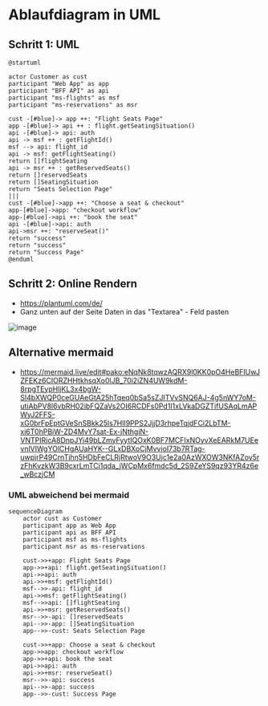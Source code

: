 # Ablaufdiagram in UML 


## Schritt 1: UML 
```
@startuml

actor Customer as cust
participant "Web App" as app
participant "BFF API" as api
participant "ms-flights" as msf
participant "ms-reservations" as msr

cust -[#blue]-> app ++: "Flight Seats Page"
app -[#blue]-> api ++ : flight.getSeatingSituation()
api -[#blue]-> api: auth
api -> msf ++ : getFlightId()
msf --> api: flight_id
api -> msf: getFlightSeating()
return []flightSeating
api -> msr ++ : getReservedSeats()
return []reservedSeats
return []SeatingSituation
return "Seats Selection Page"
|||
cust -[#blue]->app ++: "Choose a seat & checkout"
app-[#blue]->app: "checkout workflow"
app-[#blue]->api ++: "book the seat"
api -[#blue]->api: auth
api->msr ++: "reserveSeat()"
return "success"
return "success"
return "Success Page"
@enduml
```

## Schritt 2: Online Rendern 

  * https://plantuml.com/de/
  * Ganz unten auf der Seite Daten in das "Textarea" - Feld pasten

![image](https://github.com/jmetzger/training-microservices-docker-kubernetes/assets/1933318/245f026e-fd4f-4ec3-8d08-a55bf6bb91e5)


## Alternative mermaid 

  * https://mermaid.live/edit#pako:eNqNk8tqwzAQRX9l0KK0pO4HeBFIUwJZFEKz6CIORZHHtkhsqXo0lJB_70i2iZN4UW9kdM-8rpgTEypHljKL3x4bgW-Sl4bXWQP0ceGUAeGtA25hTqeq0bSa5sZJITVvSNQ6AJ-4g5nWY7oM-utiAbPV8l6vbRH02ibFQZaVs2OI6RCDFs0Pd1I1xLVkaDGZTifUSAqLmAPWyJ2FFS-xG0brFpEptGVeSnSBkk25ls7HlI9PPS2JjjD3rhpeTqjdFCi2LbTM-xi6T0hPBiW-ZD4MvY7sat-Ex-jNthgiN-VNTPIRjcA8DnpJYi49bLZmyFyytIQOxK0BF7MCFIxNOyvXeEARkM7UEevnlVIWgYOlCHgAUaHYK--GLxDBXoCjMvvioI73b7RTag-uwpjrP49CrnTjhn5HDbFeCLRjRtwoV9O3Ujc1e2a0AzWXOW3NKfAZoy5rzFhKvzkW3B9cxrLmTCi1qda_jWCpMx6fmdc5d_2S9ZeYS9qz93YR4z6e_wBczjCM

### UML abweichend bei mermaid 

```
sequenceDiagram
    actor cust as Customer
    participant app as Web App
    participant api as BFF API
    participant msf as ms-flights
    participant msr as ms-reservations

    cust->>+app: Flight Seats Page
    app->>+api: flight.getSeatingSituation()
    api->>api: auth
    api->>+msf: getFlightId()
    msf-->>-api: flight_id
    api->>msf: getFlightSeating()
    msf-->>api: []flightSeating
    api->>+msr: getReservedSeats()
    msr-->>-api: []reservedSeats
    api-->>-app: []SeatingSituation
    app-->>-cust: Seats Selection Page

    cust->>+app: Choose a seat & checkout
    app->>app: checkout workflow
    app->>+api: book the seat
    api->>api: auth
    api->>+msr: reserveSeat()
    msr-->>-api: success
    api-->>-app: success
    app-->>-cust: Success Page

```
